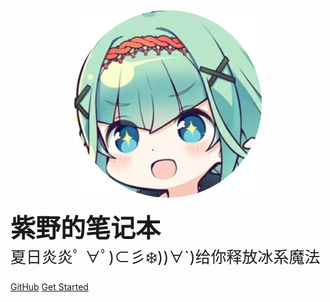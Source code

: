 
<!-- ![logo](image/icon.png) -->
<center>
<a href='/'>
<img src="images/icon.png" width=300>
</a>
</center>


<b style=font-size:40px>紫野的笔记本<br /></b>
<a style=font-size:25px>夏日炎炎ﾟ ∀ﾟ)⊂彡❄️))∀`)给你释放冰系魔法</a>

[GitHub](https://github.com/nobody0know/nobody_notebook)
[Get Started](#欢迎光临紫野的笔记本！)